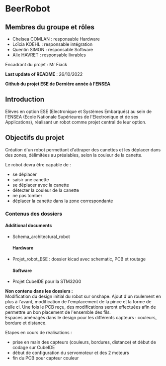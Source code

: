 # BeerRobot
## Membres du groupe et rôles
- Chelsea COMLAN : responsable Hardware
- Loïcia KOEHL : responsable intégration
- Quentin SIMON : responsable Software
- Alix HAVRET : responsable livrables

Encadrant du projet : Mr Fiack  

__Last update of README__ : 26/10/2022

__Github du projet ESE de Dernière année à l'ENSEA__

## Introduction
Elèves en option ESE (Electronique et Systèmes Embarqués) au sein de l'ENSEA (Ecole Nationale Supérieures de l'Electronique et de ses Applications), réalisant un robot comme projet central de leur option.  

## Objectifs du projet
Création d'un robot permettant d'attraper des canettes et les déplacer dans des zones, délimitées au préalables, selon la couleur de la canette.  

Le robot devra être capable de :  
- se déplacer
- saisir une canette 
- se déplacer avec la canette
- détecter la couleur de la canette 
- ne pas tomber 
- déplacer la canette dans la zone correspondante


### Contenus des dossiers
  #### Additional documents
* Schema_architectural_robot
  #### Hardware
* Projet_robot_ESE : dossier kicad avec schematic, PCB et routage
  #### Software 
* Projet CubeIDE pour la STM32G0

__Non contenu dans les dossiers :__  
Modification du design initial du robot sur onshape. Ajout d'un roulement en plus à l'avant, modification de l'emplacement de la pince et la forme de celle ci. Une fois le PCB reçu, des modifications seront effectuées afin de permettre un bon placement de l'ensemble des fils.  
Espaces aménagés dans le design pour les différents capteurs : couleurs, bordure et distance.  
  
  
Etapes en cours de réalisations :  
- prise en main des capteurs (couleurs, bordures, distance) et début de codage  sur CubeIDE
- début de configuration du servomoteur et des 2 moteurs  
- fin du PCB pour capteur couleur 
